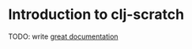 # Introduction to clj-scratch

TODO: write [great documentation](http://jacobian.org/writing/great-documentation/what-to-write/)
